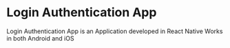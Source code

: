 <h1>Login Authentication App</h1>
<p>Login Authentication App is an Application developed in React Native Works in both Android and iOS</p>
